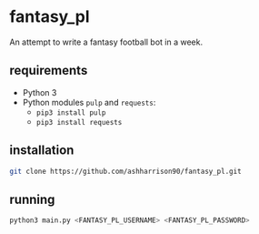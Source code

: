 # fantasy_pl
An attempt to write a fantasy football bot in a week.

## requirements
- Python 3
- Python modules `pulp` and `requests`:
  - `pip3 install pulp`
  - `pip3 install requests`

## installation

```bash
git clone https://github.com/ashharrison90/fantasy_pl.git
```

## running

```bash
python3 main.py <FANTASY_PL_USERNAME> <FANTASY_PL_PASSWORD>
```
